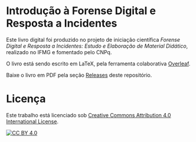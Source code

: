 # Introdução à Forense Digital e Resposta a Incidentes

Este livro digital foi produzido no projeto de iniciação científica _Forense Digital e Resposta a Incidentes: Estudo e Elaboração de Material Didático_, realizado no IFMG e fomentado pelo CNPq.

O livro está sendo escrito em LaTeX, pela ferramenta colaborativa [Overleaf](https://www.overleaf.com/).

Baixe o livro em PDF pela seção [Releases](https://github.com/Casperento/ebook-introducao-fdri/releases/download/v1.0.0/Ebook_Introducao_FDRI.pdf) deste repositório.

# Licença

Este trabalho está licenciado sob [Creative Commons Attribution 4.0 International License][cc-by].

[![CC BY 4.0][cc-by-image]][cc-by]

[cc-by]: http://creativecommons.org/licenses/by/4.0/
[cc-by-image]: https://i.creativecommons.org/l/by/4.0/88x31.png
[cc-by-shield]: https://img.shields.io/badge/License-CC%20BY%204.0-lightgrey.svg
